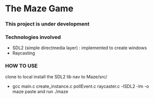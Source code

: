 <h1 align:"center">The Maze Game</h1>

### This project is under development

### Technologies involved
- SDL2 (simple directmedia layer) : implemented to create windows
- Raycasting


### HOW TO USE
clone to local
install the SDL2 lib
nav to Maze/src/
- gcc main.c create_instance.c pollEvent.c raycaster.c -lSDL2 -lm -o maze
paste and run ./maze
